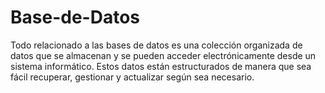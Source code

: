 # Base-de-Datos
Todo relacionado a las bases de datos
es una colección organizada de datos que se almacenan y se pueden acceder electrónicamente desde un sistema informático. Estos datos están estructurados de manera que sea fácil recuperar, gestionar y actualizar según sea necesario.
